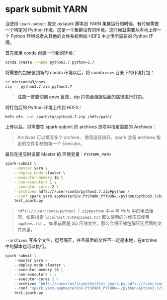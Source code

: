 # spark submit YARN



当使用 `spark-submit` 提交 pyspark 脚本到 YARN 集群运行的时候，有时候需要一个特定的 Python 环境，这是一个集群没有的环境，这时候就需要从本地上传一个 Python 环境或者从其他的文件系统例如 HDFS 中上传所需要的 Python 环境。



首先使用 conda 创建一个新的环境：

```bash
conda create --name python3.7 python=3.7
```



将需要的包安装到新的 conda 环境以后，将 conda `envs` 目录下的环境打包：

```bash
cd miniconda3/envs
zip -r python3.7.zip python3.7
```

> **注意一定要切到 envs 目录，zip 打包会根据后面的路径进行打包。**



将打包后的 Python 环境上传到 HDFS：

```bash
hdfs dfs -put /path/to/python3.7.zip /hdfs/path/
```

上传以后，只需要在 spark-submit 的 archives 选项中指定需要的 Archives：

> Archives 可以填写多个 archive， 使用逗号隔开。spark 会将 archives 指定的文件复制到每一个 Executor。

最后在提交时设置 Master 的 环境变量：`PYSPARK_PATH`

```bash
spark-submit \
	--master yarn \
	--deploy-mode cluster \
	--executor-memory 1G \
	--num-executors 1 \
	--executor-cores 2 \
	--archives hdfs:///user/conda/python3.7.zip#python \
	--conf spark.yarn.appMasterEnv.PYSPARK_PYTHON=./python/python3.7/bin/python \
	test_spark.py
```



> `hdfs:///user/conda/python3.7.zip#python` 中 # 与 Hdfs 中的用法相同，如果指定 `localtest.txt#appSees.txt` 那么使用的时候应该使用 `appSees.txt` ， 如果前面是 zip 压缩文件，那么会将压缩包解压到后面的文件夹里。

`--archives` 写多个文件，逗号隔开，并且最后的文件不一定是本地，在archive 中的脚本也可以执行。

```python
spark-submit \
	--master yarn \
	--deploy-mode cluster \
	--executor-memory 1G \
	--num-executors 1 \
	--executor-cores 2 \
	--archives "hdfs:///user/ai/liyanzhe/test_spark.py,hdfs:///user/conda/python3.7.zip#python" \
	--conf "spark.yarn.appMasterEnv.PYSPARK_PYTHON=./python/python3.7/bin/python" \
	test_spark.py
```